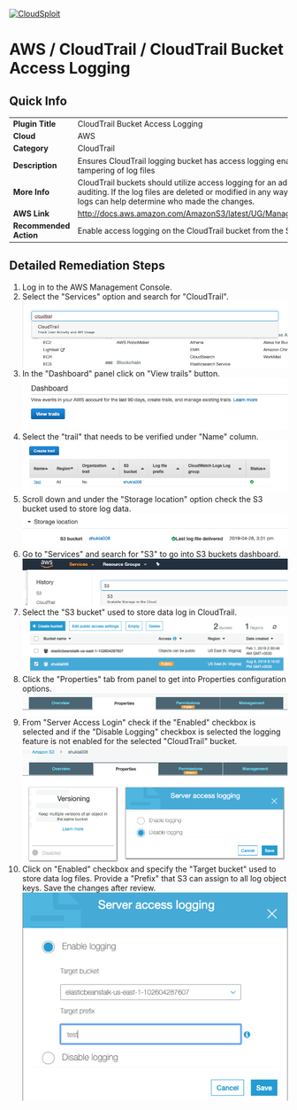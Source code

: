 [![CloudSploit](https://cloudsploit.com/img/logo-new-big-text-100.png "CloudSploit")](https://cloudsploit.com)

# AWS / CloudTrail / CloudTrail Bucket Access Logging

## Quick Info

| | |
|-|-|
| **Plugin Title** | CloudTrail Bucket Access Logging |
| **Cloud** | AWS |
| **Category** | CloudTrail |
| **Description** | Ensures CloudTrail logging bucket has access logging enabled to detect tampering of log files |
| **More Info** | CloudTrail buckets should utilize access logging for an additional layer of auditing. If the log files are deleted or modified in any way, the additional access logs can help determine who made the changes. |
| **AWS Link** | http://docs.aws.amazon.com/AmazonS3/latest/UG/ManagingBucketLogging.html |
| **Recommended Action** | Enable access logging on the CloudTrail bucket from the S3 console |

## Detailed Remediation Steps
1. Log in to the AWS Management Console.
2. Select the "Services" option and search for "CloudTrail".</br><img src="/resources/aws/cloudtrail/cloudtrail-bucket-access-logging/step2.png"/>
3. In the "Dashboard" panel click on "View trails" button.</br> <img src="/resources/aws/cloudtrail/cloudtrail-bucket-access-logging/step3.png"/>
4. Select the "trail" that needs to be verified under "Name" column.</br><img src="/resources/aws/cloudtrail/cloudtrail-bucket-access-logging/step4.png"/>
5. Scroll down and under the "Storage location" option check the S3 bucket used to store log data.</br><img src="/resources/aws/cloudtrail/cloudtrail-bucket-access-logging/step5.png"/>
6. Go to "Services" and search for "S3" to go into S3 buckets dashboard.</br><img src="/resources/aws/cloudtrail/cloudtrail-bucket-access-logging/step6.png"/>
7. Select the "S3 bucket" used to store data log in CloudTrail.</br><img src="/resources/aws/cloudtrail/cloudtrail-bucket-access-logging/step7.png"/>
8. Click the "Properties" tab from panel to get into Properties configuration options.</br><img src="/resources/aws/cloudtrail/cloudtrail-bucket-access-logging/step8.png"/>
9. From "Server Access Login" check if the "Enabled" checkbox is selected and if the "Disable Logging" checkbox is selected the logging feature is not enabled for the selected "CloudTrail" bucket.</br><img src="/resources/aws/cloudtrail/cloudtrail-bucket-access-logging/step9.png"/>
10. Click on "Enabled" checkbox and specify the "Target bucket" used to store data log files. Provide a "Prefix" that S3 can assign to all log object keys. Save the changes after review. </br> <img src="/resources/aws/cloudtrail/cloudtrail-bucket-access-logging/step10.png"/>
